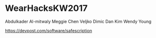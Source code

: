 # WearHacksKW2017
Abdulkader Al-mitwaly
Meggie Chen
Veljko Dimic
Dan Kim
Wendy Young  
  
https://devpost.com/software/safescription
